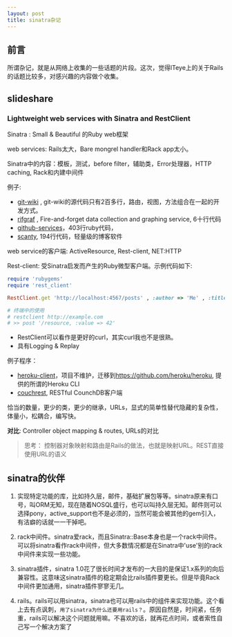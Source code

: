 ```yaml
---
layout: post
title: sinatra杂记
---
```


## 前言

所谓杂记，就是从网络上收集的一些话题的片段。这次，觉得ITeye上的关于Rails的话题比较多，对感兴趣的内容做个收集。

## slideshare

### Lightweight web services with Sinatra and RestClient

Sinatra : Small & Beautiful 的Ruby web框架

web services: Rails太大，Bare mongrel handler和Rack app太小。

Sinatra中的内容：模板，测试，before filter，辅助类，Error处理器，HTTP caching, Rack和内建中间件

例子: 

* [git-wiki](https://github.com/sr/git-wiki) , git-wiki的源代码只有2百多行，路由，视图，方法组合在一起的开发方式。
* [rifgraf](https://github.com/adamwiggins/rifgraf) , Fire-and-forget data collection and graphing service, 6十行代码
* [github-services](https://github.com/github/github-services)，403行ruby代码，
* [scanty](https://github.com/adamwiggins/scanty), 194行代码，轻量级的博客软件

web service的客户端: ActiveResource, Rest-client, NET:HTTP

Rest-client: 受Sinatra启发而产生的Ruby微型客户端。示例代码如下:

```ruby
require 'rubygems'
require 'rest_client'

RestClient.get 'http://localhost:4567/posts' , :author => 'Me' , :title => 'First Post'

# 终端中的使用
# restclient http://example.com
# >> post '/resource, :value => 42'
```

* RestClient可以看作是更好的curl，其实curl我也不是很熟。
* 具有Logging & Replay

例子程序： 

* [heroku-client](https://github.com/adamwiggins/heroku-client)，项目不维护，迁移到<https://github.com/heroku/heroku>, 提供的所谓的Heroku CLI
* [couchrest](https://github.com/couchrest/couchrest), RESTful CounchDB客户端

恰当的数量，更少的类，更少的继承，URLs，显式的简单性替代隐藏的复杂性，体量小，松耦合，编写快。

**对比**: Controller object mapping & routes, URLs的对比 
 
> 思考： 控制器对象映射和路由是Rails的做法，也就是映射URL。REST直接使用URL的语义

## sinatra的伙伴

1. 实现特定功能的库，比如持久层，邮件，基础扩展包等等。sinatra原来有口号，叫ORM无知，现在随着NOSQL盛行，也可以叫持久层无知。邮件则可以选择pony，active_support也不是必须的，当然可能会被其他的gem引入，有洁癖的话就一一干掉吧。

2. rack中间件。sinatra爱rack，而且Sinatra::Base本身也是一个rack中间件。可以将sinatra看作rack中间件，但大多数情况都是在Sinatra中'use'别的rack中间件来实现一些功能。

3. sinatra插件，sinatra 1.0花了很长时间才发布的一大目的是保证1.x系列的向后兼容性。这意味这sinatra插件的稳定期会比rails插件要更长。但是毕竟Rack中间件更加通用，sinatra插件寥寥无几。

4. rails。rails可以用sinatra，sinatra也可以用rails中的组件来实现功能。这个看上去有点讽刺，`用了sinatra为什么还要用rails？`。原因自然是，时间紧，任务重，rails可以解决这个问题就用嘛。不喜欢的话，就再花点时间，或者索性自己写一个解决方案了
